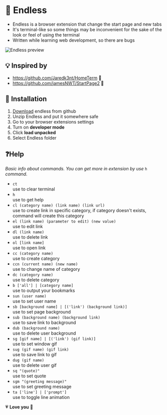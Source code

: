 # 🌌 **Endless**

-   Endless is a browser extension that change the start page and new tabs
-   It's terminal-like so some things may be inconvenient for the sake of the look or feel of using the terminal
-   Written while learning web development, so there are bugs

![Endless preview](./assets/readme/preview.png)

## 💡 **Inspired by**

-   https://github.com/Jaredk3nt/HomeTerm 💖
-   https://github.com/jamesNWT/StartPage2 💖

## 🔰 **Installation**

1.  [Download](https://github.com/LernyWensi/Endless/archive/refs/heads/main.zip) endless from github
2.  Unzip Endless and put it somewhere safe
3.  Go to your browser extensions settings
4.  Turn on **developer mode**
5.  Click **load unpacked**
6.  Select Endless folder

## ❓**Help**

_Basic info about commands. You can get more in extension by use_ `h` _command._

-   `ct`  
    use to clear terminal
-   `h`  
    use to get help
-   `cl (category name) (link name) (link url)`  
    use to create link in specific category, if category doesn't exists, command will create this category
-   `el (link name) (parameter to edit) (new value)`  
    use to edit link
-   `dl (link name)`  
    use to delete link
-   `ol [link name]`  
    use to open link
-   `cc (category name)`  
    use to create category
-   `ccn (current name) (new name)`  
    use to change name of category
-   `dc (category name)`  
    use to delete category
-   `b ['all'] | [category name]`  
    use to output your bookmarks
-   `sun (user name)`  
    use to set user name
-   `sb [background name] | [('link') (background link)]`  
    use to set page background
-   `sub (background name) (background link)`  
    use to save link to background
-   `dub (background name)`  
    use to delete user background
-   `sg [gif name] | [('link') (gif link)]`  
    use to set window gif
-   `sug (gif name) (gif link)`  
    use to save link to gif
-   `dug (gif name)`  
    use to delete user gif
-   `sq "(quote)"`  
    use to set quote
-   `sgm "(greeting message)"`  
    use to set greeting message
-   `ta ['line'] | ['prompt']`  
    use to toggle line animation

💗 **Love you** 💖
